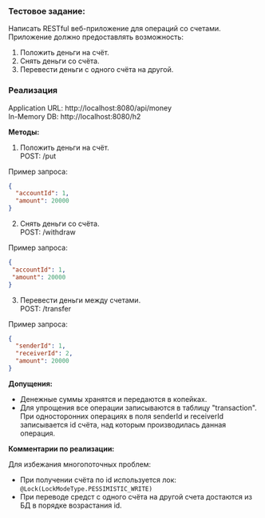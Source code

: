 ### **Тестовое задание:** 

Написать RESTful веб-приложение для операций со счетами. \
Приложение должно предоставлять возможность: 
1. Положить деньги на счёт.
2. Снять деньги со счёта.
3. Перевести деньги с одного счёта на другой.


### **Реализация**

Application URL: http://localhost:8080/api/money \
In-Memory DB: http://localhost:8080/h2

**Методы:**
1. Положить деньги на счёт.\
POST: /put

Пример запроса:
```json
{
  "accountId": 1,
  "amount": 20000
}
```

2. Снять деньги со счёта.\
POST: /withdraw

Пример запроса:
 ```json
{
  "accountId": 1,
  "amount": 20000
}
```

3. Перевести деньги между счетами.\
POST: /transfer

Пример запроса:
```json
{
  "senderId": 1,
  "receiverId": 2,
  "amount": 20000
}
```


**Допущения:**
- Денежные суммы хранятся и передаются в копейках.
- Для упрощения все операции записываются в таблицу "transaction". При односторонних операциях в поля senderId и receiverId записывается id счёта, над которым производилась данная операция.


**Комментарии по реализации:** 

Для избежания многопоточных проблем:
- При получении счёта по id используется лок: ``` @Lock(LockModeType.PESSIMISTIC_WRITE) ```
- При переводе средст с одного счёта на другой счета достаются из БД в порядке возрастания id.
